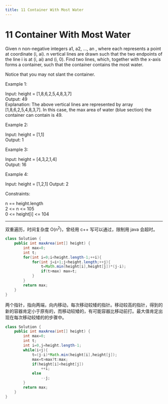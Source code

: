 ```yaml
---
title: 11 Container With Most Water
---
```


# 11 Container With Most Water



Given n non-negative integers a1, a2, ..., an , where each represents a point at coordinate (i, ai). n vertical lines are drawn such that the two endpoints of the line i is at (i, ai) and (i, 0). Find two lines, which, together with the x-axis forms a container, such that the container contains the most water.

Notice that you may not slant the container.

 

Example 1:

Input: height = [1,8,6,2,5,4,8,3,7]  
Output: 49  
Explanation: The above vertical lines are represented by array [1,8,6,2,5,4,8,3,7]. In this case, the max area of water (blue section) the container can contain is 49.

Example 2:

Input: height = [1,1]  
Output: 1  

Example 3:

Input: height = [4,3,2,1,4]  
Output: 16

Example 4:

Input: height = [1,2,1]
Output: 2
 

Constraints:

n == height.length  
2 <= n <= 105  
0 <= height[i] <= 104

---

双重遍历，时间复杂度 O(n<sup>2</sup>)，曾经用 c++ 写可以通过，限制用 java 会超时。
~~~java
class Solution {
    public int maxArea(int[] height) {
        int max=0;
        int t;
        for(int i=0;i<height.length-1;++i){
            for(int j=i+1;j<height.length;++j){
                t=Math.min(height[i],height[j])*(j-i);
                if(t>max) max=t;
            }
        }
        return max;
    }
}
~~~

两个指针，指向两端，向内移动，每次移动较矮的指针。移动较高的指针，得到的新的容器肯定小于原有的，而移动较矮的，有可能容器比移动前打。最大值肯定出现在每次移动较矮的的步骤中。

~~~java
class Solution {
    public int maxArea(int[] height) {
        int max=0;
        int t;
        int i=0,j=height.length-1;
        while(i<j){
            t=(j-i)*Math.min(height[i],height[j]);
            max=t>max?t:max;
            if(height[i]<height[j])
                ++i;
            else
                --j;
        }
        return max;
    }
}
~~~